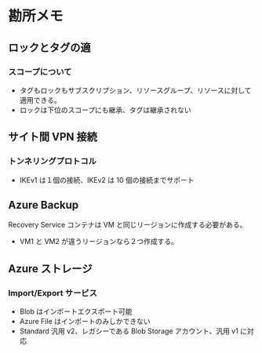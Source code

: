 # 勘所メモ

## ロックとタグの適

### スコープについて

- タグもロックもサブスクリプション、リソースグループ、リソースに対して適用できる。
- ロックは下位のスコープにも継承、タグは継承されない

## サイト間 VPN 接続

### トンネリングプロトコル

- IKEv1 は１個の接続、IKEv2 は 10 個の接続までサポート

## Azure Backup

Recovery Service コンテナは VM と同じリージョンに作成する必要がある。

- VM1 と VM2 が違うリージョンなら２つ作成する。

## Azure ストレージ

### Import/Export サービス

- Blob はインポートエクスポート可能
- Azure File はインポートのみしかできない
- Standard 汎用 v2、レガシーである Blob Storage アカウント、汎用 v1 に対応
